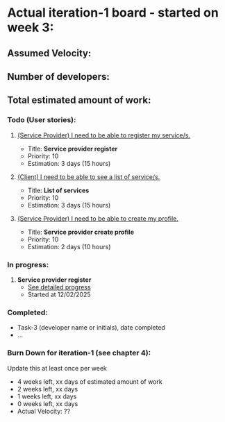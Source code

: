 # Actual iteration-1 board - started on week 3: 

## Assumed Velocity:
## Number of developers:
## Total estimated amount of work: 

### Todo (User stories):
1. [(Service Provider) I need to be able to register my service/s.](user_stories/us_01_sp_register.md)
    - Title: **Service provider register**
    - Priority: 10
    - Estimation: 3 days (15 hours)

2. [(Client) I need to be able to see a list of service/s.](user_stories/us_02_client_list_of_services.md)
    - Title: **List of services**
    - Priority: 10
    - Estimation: 3 days (15 hours)

3. [(Service Provider) I need to be able to create my profile.](user_stories/us_03_sp_create_profile.md)
    - Title: **Service provider create profile**
    - Priority: 10
    - Estimation: 2 days (10 hours)


### In progress:
1. **Service provider register**
    - [See detailed progress](user_stories/us_sp_register.md)
    - Started at 12/02/2025

### Completed:
* Task-3 (developer name or initials), date completed
* ...

### Burn Down for iteration-1 (see chapter 4):
Update this at least once per week
* 4 weeks left, xx days of estimated amount of work 
* 2 weeks left, xx days
* 1 weeks left, xx days
* 0 weeks left, xx days
* Actual Velocity: ?? 